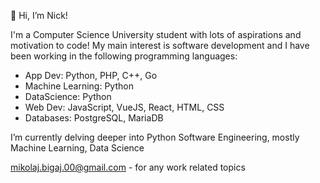 👋 Hi, I’m Nick!

I'm a Computer Science University student with lots of aspirations and motivation to code!
My main interest is software development and I have been working in the following programming languages:
- App Dev: Python, PHP, C++, Go
- Machine Learning: Python
- DataScience: Python
- Web Dev: JavaScript, VueJS, React, HTML, CSS
- Databases: PostgreSQL, MariaDB

I’m currently delving deeper into Python Software Engineering, mostly Machine Learning, Data Science

mikolaj.bigaj.00@gmail.com - for any work related topics

<!---
MBigaj/MBigaj is a ✨ special ✨ repository because its `README.md` (this file) appears on your GitHub profile.
You can click the Preview link to take a look at your changes.
--->
